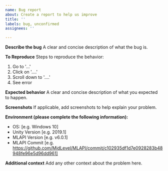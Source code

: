 ```yaml
---
name: Bug report
about: Create a report to help us improve
title: ''
labels: bug, unconfirmed
assignees: ''

---
```


**Describe the bug**
A clear and concise description of what the bug is.

**To Reproduce**
Steps to reproduce the behavior:
1. Go to '...'
2. Click on '....'
3. Scroll down to '....'
4. See error

**Expected behavior**
A clear and concise description of what you expected to happen.

**Screenshots**
If applicable, add screenshots to help explain your problem.

**Environment (please complete the following information):**
 - OS: [e.g. Windows 10]
 - Unity Version [e.g. 2019.1]
 - MLAPI Version [e.g. v6.0.1]
 - MLAPI Commit [e.g. https://github.com/MidLevel/MLAPI/commit/c102935df1d7e0928283b48948fe96e5d96dd961]

**Additional context**
Add any other context about the problem here.
